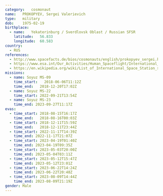 ```yaml
---
category:	cosmonaut
name:	PROKOPYEV, Sergei Valerievich
type:	military
dob:	1975-02-19
birthplace:
  - name:	Yekaterinburg / Sverdlovsk Oblast / Russian SFSR
    latitude:	56.833
    longitude:	60.583
country:
  - RUS
references:
  - http://www.spacefacts.de/bios/cosmonauts/english/prokopyev_sergei.htm
  - https://www.esa.int/Our_Activities/Human_Spaceflight/International_Space_Station/Follow_the_launch_and_docking_of_ESA_astronaut_Alexander_Gerst
  - https://en.wikipedia.org/wiki/List_of_International_Space_Station_spacewalks
missions:
  - name: Soyuz MS-09
    time_start:   2018-06-06T11:12Z
    time_end:	2018-12-20T17:02Z
  - name: Soyuz MS-22
    time_start: 2022-09-21T13:54Z
  - name: Soyuz MS-23
    time_end: 2023-09-27T11:17Z
evas:
  - time_start: 2018-08-15T16:17Z
    time_end:	2018-08-16T00:03Z
  - time_start: 2018-12-11T15:59Z
    time_end:	2018-12-11T23:44Z
  - time_start: 2022-11-17T14:39Z
    time_end: 2022-11-17T21:07Z
  - time_start: 2023-04-19T01:40Z
    time_end: 2023-04-19T09:35Z
  - time_start: 2023-05-03T20:00Z
    time_end: 2023-05-04T03:11Z
  - time_start: 2023-05-12T15:47Z
    time_end: 2023-05-12T23:01Z
  - time_start: 2023-06-22T14:24Z
    time_end: 2023-06-22T20:48Z
  - time_start: 2023-08-09T14:44Z
    time_end: 2023-08-09T21:19Z
gender:	Male
---
```

